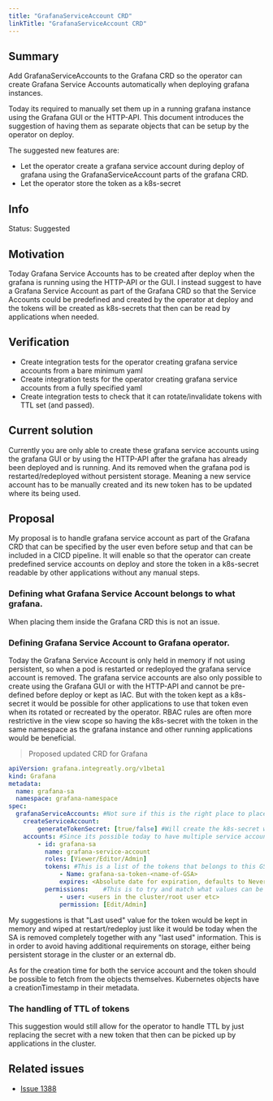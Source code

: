 ```yaml
---
title: "GrafanaServiceAccount CRD"
linkTitle: "GrafanaServiceAccount CRD"
---
```


## Summary

Add GrafanaServiceAccounts to the Grafana CRD so the operator can create Grafana Service Accounts automatically when deploying grafana instances. 

Today its required to manually set them up in a running grafana instance using the Grafana GUI or the HTTP-API. This document introduces the suggestion of having them as separate objects that can be setup by the operator on deploy.

The suggested new features are:
* Let the operator create a grafana service account during deploy of grafana using the GrafanaServiceAccount parts of the grafana CRD.
* Let the operator store the token as a k8s-secret

## Info

Status: Suggested

## Motivation

Today Grafana Service Accounts has to be created after deploy when the grafana is running using the HTTP-API or the GUI. I instead suggest to have a Grafana Service Account as part of the Grafana CRD so that the Service Accounts could be predefined and created by the operator at deploy and the tokens will be created as k8s-secrets that then can be read by applications when needed.

## Verification

- Create integration tests for the operator creating grafana service accounts from a bare minimum yaml
- Create integration tests for the operator creating grafana service accounts from a fully specified yaml
- Create integration tests to check that it can rotate/invalidate tokens with TTL set (and passed).

## Current solution

Currently you are only able to create these grafana service accounts using the grafana GUI or by using the HTTP-API after the grafana has already been deployed and is running. And its removed when the grafana pod is restarted/redeployed without persistent storage. Meaning a new service account has to be manually created and its new token has to be updated where its being used.

## Proposal

My proposal is to handle grafana service account as part of the Grafana CRD that can be specified by the user even before setup and that can be included in a CICD pipeline. It will enable so that the operator can create predefined service accounts on deploy and store the token in a k8s-secret readable by other applications without any manual steps.

### Defining what Grafana Service Account belongs to what grafana.
When placing them inside the Grafana CRD this is not an issue.

### Defining Grafana Service Account to Grafana operator.

Today the Grafana Service Account is only held in memory if not using persistent, so when a pod is restarted or redeployed the grafana service account is removed. The grafana service accounts are also only possible to create using the Grafana GUI or with the HTTP-API and cannot be pre-defined before deploy or kept as IAC. But with the token kept as a k8s-secret it would be possible for other applications to use that token even when its rotated or recreated by the operator. RBAC rules are often more restrictive in the view scope so having the k8s-secret with the token in the same namespace as the grafana instance and other running applications would be beneficial.

> Proposed updated CRD for Grafana

```.yaml
apiVersion: grafana.integreatly.org/v1beta1
kind: Grafana
metadata:
  name: grafana-sa
  namespace: grafana-namespace
spec:
  grafanaServiceAccounts: #Not sure if this is the right place to place it but thats easily fixed when implementing.
    createServiceAccount:
        generateTokenSecret: [true/false] #Will create the k8s-secret with a default name if true. Defaults to true.
    accounts: #Since its possible today to have multiple service accounts it should be a list of accounts. Open to other placement or renaming of spec.serviceaccounts if its 
        - id: grafana-sa
          name: grafana-service-account
          roles: [Viewer/Editor/Admin]
          tokens: #This is a list of the tokens that belongs to this GSA and that the operator should create k8s-secrets with tokens for with the names specified. If not specified it would default to creating a token in a k8s-secret with a default name if spec.createServiceAccount.generateTokenSecret is true.
              - Name: grafana-sa-token-<name-of-GSA>
              expires: <Absolute date for expiration, defaults to Never>
          permissions:    #This is to try and match what values can be set when creating GSA in the GUI where you can set different permissions for users and groups.
              - user: <users in the cluster/root user etc>
              permission: [Edit/Admin]

```

My suggestions is that "Last used" value for the token would be kept in memory and wiped at restart/redeploy just like it would be today when the SA is removed completely together with any "last used" information. This is in order to avoid having additional requirements on storage, either being persistent storage in the cluster or an external db.

As for the creation time for both the service account and the token should be possible to fetch from the objects themselves. Kubernetes objects have a creationTimestamp in their metadata.

### The handling of TTL of tokens
This suggestion would still allow for the operator to handle TTL by just replacing the secret with a new token that then can be picked up by applications in the cluster.
    


## Related issues

- [Issue 1388](https://github.com/grafana/grafana-operator/issues/1388)
